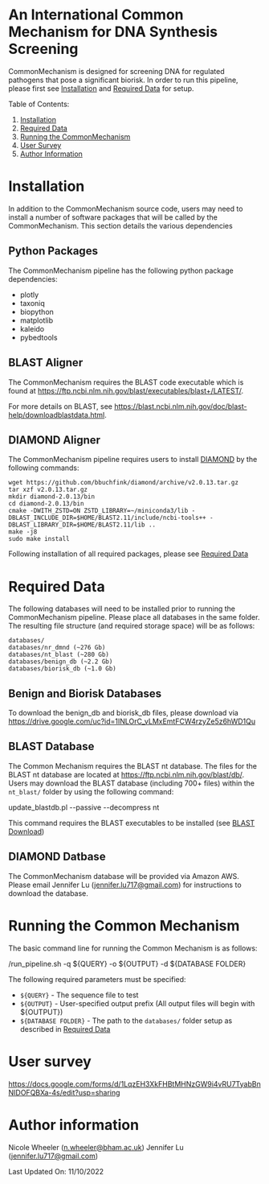 # An International Common Mechanism for DNA Synthesis Screening
CommonMechanism is designed for screening DNA for regulated pathogens that 
pose a significant biorisk. In order to run this pipeline, please first see [Installation](#installation) and [Required Data](#required-data) for setup. 

Table of Contents:
1. [Installation](#installation) 
2. [Required Data](#required-data) 
3. [Running the CommonMechanism](#running-the-commonmechanism)
4. [User Survey](#user-survey)
5. [Author Information](#author-information)

# Installation 
In addition to the CommonMechanism source code, users may need to install a number of software packages that will be called by the CommonMechanism. This section details the various dependencies

## Python Packages 
The CommonMechanism pipeline has the following python package dependencies:
 * plotly 
 * taxoniq 
 * biopython
 * matplotlib
 * kaleido
 * pybedtools 

## BLAST Aligner 
The CommonMechanism requires the BLAST code executable which is found at https://ftp.ncbi.nlm.nih.gov/blast/executables/blast+/LATEST/. 

For more details on BLAST, see https://blast.ncbi.nlm.nih.gov/doc/blast-help/downloadblastdata.html. 

## DIAMOND Aligner 
The CommonMechanism pipeline requires users to install [DIAMOND](https://github.com/bbuchfink/diamond "DIAMOND github") by the following commands: 
   
    wget https://github.com/bbuchfink/diamond/archive/v2.0.13.tar.gz
    tar xzf v2.0.13.tar.gz
    mkdir diamond-2.0.13/bin
    cd diamond-2.0.13/bin
    cmake -DWITH_ZSTD=ON ZSTD_LIBRARY=~/miniconda3/lib -DBLAST_INCLUDE_DIR=$HOME/BLAST2.11/include/ncbi-tools++ -DBLAST_LIBRARY_DIR=$HOME/BLAST2.11/lib ..
    make -j8
    sudo make install

Following installation of all required packages, please see [Required Data](#required-data)

# Required Data 
The following databases will need to be installed prior to running the CommonMechanism pipeline. Please place all databases in the same folder. The resulting file structure (and required storage space) will be as follows:

    databases/
    databases/nr_dmnd (~276 Gb) 
    databases/nt_blast (~280 Gb) 
    databases/benign_db (~2.2 Gb)
    databases/biorisk_db (~1.0 Gb)

## Benign and Biorisk Databases 
To download the benign_db and biorisk_db files, please download via https://drive.google.com/uc?id=1INLOrC_vLMxEmtFCW4rzyZe5z6hWD1Qu

## BLAST Database
The Common Mechanism requires the BLAST nt database. The files for the BLAST nt database are located at https://ftp.ncbi.nlm.nih.gov/blast/db/. Users may download the BLAST database (including 700+ files) within the `nt_blast/` folder by using the following command:

   update_blastdb.pl --passive --decompress nt
   
This command requires the BLAST executables to be installed (see [BLAST Download](#blast-aligner))

## DIAMOND Datbase
The CommonMechanism database will be provided via Amazon AWS. Please email Jennifer Lu (jennifer.lu717@gmail.com) for instructions to download the database. 

# Running the Common Mechanism 
The basic command line for running the Common Mechanism is as follows:

   /run_pipeline.sh -q ${QUERY} -o ${OUTPUT} -d ${DATABASE FOLDER}

The following required parameters must be specified:
- `${QUERY}` - The sequence file to test
- `${OUTPUT}` - User-specified output prefix (All output files will begin with ${OUTPUT})
- `${DATABASE FOLDER}` - The path to the `databases/` folder setup as described in [Required Data](#required-data)

# User survey
https://docs.google.com/forms/d/1LqzEH3XkFHBtMHNzGW9i4vRU7TyabBnNIDOFQBXa-4s/edit?usp=sharing

# Author information 
Nicole Wheeler (n.wheeler@bham.ac.uk)
Jennifer Lu (jennifer.lu717@gmail.com)

Last Updated On: 11/10/2022
